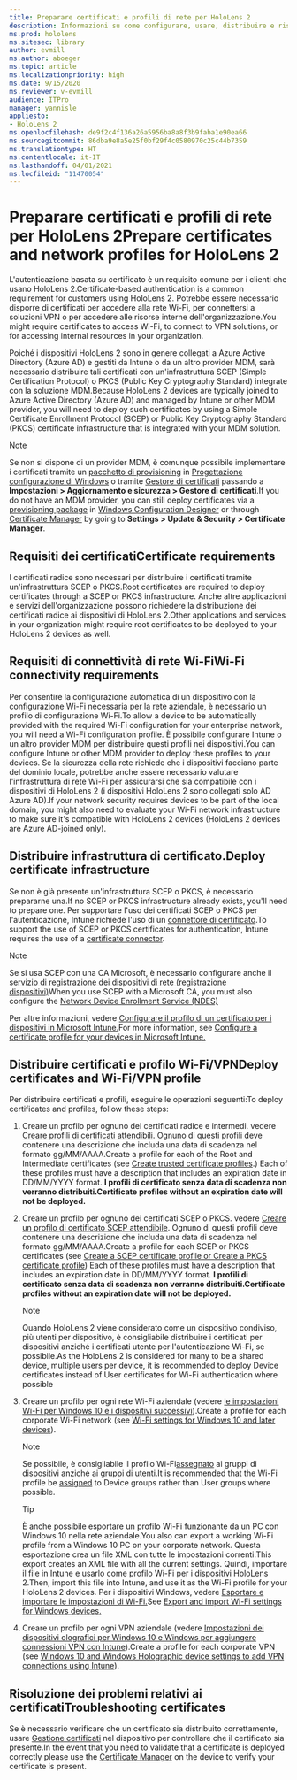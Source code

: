 ```yaml
---
title: Preparare certificati e profili di rete per HoloLens 2
description: Informazioni su come configurare, usare, distribuire e risolvere i problemi relativi ai certificati per la rete nei dispositivi di realtà mista HoloLens 2.
ms.prod: hololens
ms.sitesec: library
author: evmill
ms.author: aboeger
ms.topic: article
ms.localizationpriority: high
ms.date: 9/15/2020
ms.reviewer: v-evmill
audience: ITPro
manager: yannisle
appliesto:
- HoloLens 2
ms.openlocfilehash: de9f2c4f136a26a5956ba8a8f3b9faba1e90ea66
ms.sourcegitcommit: 86dba9e8a5e25f0bf29f4c0580970c25c44b7359
ms.translationtype: HT
ms.contentlocale: it-IT
ms.lasthandoff: 04/01/2021
ms.locfileid: "11470054"
---
```

# <a name="prepare-certificates-and-network-profiles-for-hololens-2"></a><span data-ttu-id="2a274-103">Preparare certificati e profili di rete per HoloLens 2</span><span class="sxs-lookup"><span data-stu-id="2a274-103">Prepare certificates and network profiles for HoloLens 2</span></span>

<span data-ttu-id="2a274-104">L'autenticazione basata su certificato è un requisito comune per i clienti che usano HoloLens 2.</span><span class="sxs-lookup"><span data-stu-id="2a274-104">Certificate-based authentication is a common requirement for customers using HoloLens 2.</span></span> <span data-ttu-id="2a274-105">Potrebbe essere necessario disporre di certificati per accedere alla rete Wi-Fi, per connettersi a soluzioni VPN o per accedere alle risorse interne dell'organizzazione.</span><span class="sxs-lookup"><span data-stu-id="2a274-105">You might require certificates to access Wi-Fi, to connect to VPN solutions, or for accessing internal resources in your organization.</span></span>

<span data-ttu-id="2a274-106">Poiché i dispositivi HoloLens 2 sono in genere collegati a Azure Active Directory (Azure AD) e gestiti da Intune o da un altro provider MDM, sarà necessario distribuire tali certificati con un'infrastruttura SCEP (Simple Certification Protocol) o PKCS (Public Key Cryptography Standard) integrate con la soluzione MDM.</span><span class="sxs-lookup"><span data-stu-id="2a274-106">Because HoloLens 2 devices are typically joined to Azure Active Directory (Azure AD) and managed by Intune or other MDM provider, you will need to deploy such certificates by using a Simple Certificate Enrollment Protocol (SCEP) or Public Key Cryptography Standard (PKCS) certificate infrastructure that is integrated with your MDM solution.</span></span> 

>[!NOTE]
> <span data-ttu-id="2a274-107">Se non si dispone di un provider MDM, è comunque possibile implementare i certificati tramite un [pacchetto di provisioning](https://docs.microsoft.com/hololens/hololens-provisioning#steps-for-creating-provisioning-packages) in [Progettazione configurazione di Windows](https://www.microsoft.com/p/windows-configuration-designer/9nblggh4tx22?rtc=1&activetab=pivot:regionofsystemrequirementstab) o tramite [Gestore di certificati](https://docs.microsoft.com/hololens/certificate-manager) passando a **Impostazioni > Aggiornamento e sicurezza > Gestore di certificati**.</span><span class="sxs-lookup"><span data-stu-id="2a274-107">If you do not have an MDM provider, you can still deploy certificates via a [provisioning package](https://docs.microsoft.com/hololens/hololens-provisioning#steps-for-creating-provisioning-packages) in [Windows Configuration Designer](https://www.microsoft.com/p/windows-configuration-designer/9nblggh4tx22?rtc=1&activetab=pivot:regionofsystemrequirementstab) or through [Certificate Manager](https://docs.microsoft.com/hololens/certificate-manager) by going to **Settings > Update & Security > Certificate Manager**.</span></span>

## <a name="certificate-requirements"></a><span data-ttu-id="2a274-108">Requisiti dei certificati</span><span class="sxs-lookup"><span data-stu-id="2a274-108">Certificate requirements</span></span>
<span data-ttu-id="2a274-109">I certificati radice sono necessari per distribuire i certificati tramite un'infrastruttura SCEP o PKCS.</span><span class="sxs-lookup"><span data-stu-id="2a274-109">Root certificates are required to deploy certificates through a SCEP or PKCS infrastructure.</span></span> <span data-ttu-id="2a274-110">Anche altre applicazioni e servizi dell'organizzazione possono richiedere la distribuzione dei certificati radice ai dispositivi di HoloLens 2.</span><span class="sxs-lookup"><span data-stu-id="2a274-110">Other applications and services in your organization might require root certificates to be deployed to your HoloLens 2 devices as well.</span></span> 

## <a name="wi-fi-connectivity-requirements"></a><span data-ttu-id="2a274-111">Requisiti di connettività di rete Wi-Fi</span><span class="sxs-lookup"><span data-stu-id="2a274-111">Wi-Fi connectivity requirements</span></span>
<span data-ttu-id="2a274-112">Per consentire la configurazione automatica di un dispositivo con la configurazione Wi-Fi necessaria per la rete aziendale, è necessario un profilo di configurazione Wi-Fi.</span><span class="sxs-lookup"><span data-stu-id="2a274-112">To allow a device to be automatically provided with the required Wi-Fi configuration for your enterprise network, you will need a Wi-Fi configuration profile.</span></span> <span data-ttu-id="2a274-113">È possibile configurare Intune o un altro provider MDM per distribuire questi profili nei dispositivi.</span><span class="sxs-lookup"><span data-stu-id="2a274-113">You can configure Intune or other MDM provider to deploy these profiles to your devices.</span></span> <span data-ttu-id="2a274-114">Se la sicurezza della rete richiede che i dispositivi facciano parte del dominio locale, potrebbe anche essere necessario valutare l'infrastruttura di rete Wi-Fi per assicurarsi che sia compatibile con i dispositivi di HoloLens 2 (i dispositivi HoloLens 2 sono collegati solo AD Azure AD).</span><span class="sxs-lookup"><span data-stu-id="2a274-114">If your network security requires devices to be part of the local domain, you might also need to evaluate your Wi-Fi network infrastructure to make sure it's compatible with HoloLens 2 devices (HoloLens 2 devices are Azure AD-joined only).</span></span>

## <a name="deploy-certificate-infrastructure"></a><span data-ttu-id="2a274-115">Distribuire infrastruttura di certificato.</span><span class="sxs-lookup"><span data-stu-id="2a274-115">Deploy certificate infrastructure</span></span>
<span data-ttu-id="2a274-116">Se non è già presente un'infrastruttura SCEP o PKCS, è necessario prepararne una.</span><span class="sxs-lookup"><span data-stu-id="2a274-116">If no SCEP or PKCS infrastructure already exists, you'll need to prepare one.</span></span> <span data-ttu-id="2a274-117">Per supportare l'uso dei certificati SCEP o PKCS per l'autenticazione, Intune richiede l'uso di un [connettore di certificato](https://docs.microsoft.com/mem/intune/protect/certificate-connectors).</span><span class="sxs-lookup"><span data-stu-id="2a274-117">To support the use of SCEP or PKCS certificates for authentication, Intune requires the use of a [certificate connector](https://docs.microsoft.com/mem/intune/protect/certificate-connectors).</span></span>

> [!NOTE]
> <span data-ttu-id="2a274-118">Se si usa SCEP con una CA Microsoft, è necessario configurare anche il [servizio di registrazione dei dispositivi di rete (registrazione dispositivi)](https://docs.microsoft.com/mem/intune/protect/certificates-scep-configure#set-up-ndes)</span><span class="sxs-lookup"><span data-stu-id="2a274-118">When you use SCEP with a Microsoft CA, you must also configure the [Network Device Enrollment Service (NDES)](https://docs.microsoft.com/mem/intune/protect/certificates-scep-configure#set-up-ndes)</span></span>

<span data-ttu-id="2a274-119">Per altre informazioni, vedere [Configurare il profilo di un certificato per i dispositivi in Microsoft Intune.](https://docs.microsoft.com/intune/certificates-configure)</span><span class="sxs-lookup"><span data-stu-id="2a274-119">For more information, see [Configure a certificate profile for your devices in Microsoft Intune.](https://docs.microsoft.com/intune/certificates-configure)</span></span>

## <a name="deploy-certificates-and-wi-fivpn-profile"></a><span data-ttu-id="2a274-120">Distribuire certificati e profilo Wi-Fi/VPN</span><span class="sxs-lookup"><span data-stu-id="2a274-120">Deploy certificates and Wi-Fi/VPN profile</span></span>
<span data-ttu-id="2a274-121">Per distribuire certificati e profili, eseguire le operazioni seguenti:</span><span class="sxs-lookup"><span data-stu-id="2a274-121">To deploy certificates and profiles, follow these steps:</span></span>
1.  <span data-ttu-id="2a274-122">Creare un profilo per ognuno dei certificati radice e intermedi. vedere [Creare profili di certificati attendibili](https://docs.microsoft.com/intune/protect/certificates-configure#create-trusted-certificate-profiles). Ognuno di questi profili deve contenere una descrizione che includa una data di scadenza nel formato gg/MM/AAAA.</span><span class="sxs-lookup"><span data-stu-id="2a274-122">Create a profile for each of the Root and Intermediate certificates (see [Create trusted certificate profiles](https://docs.microsoft.com/intune/protect/certificates-configure#create-trusted-certificate-profiles).) Each of these profiles must have a description that includes an expiration date in DD/MM/YYYY format.</span></span> **<span data-ttu-id="2a274-123">I profili di certificato senza data di scadenza non verranno distribuiti.</span><span class="sxs-lookup"><span data-stu-id="2a274-123">Certificate profiles without an expiration date will not be deployed.</span></span>**
1.  <span data-ttu-id="2a274-124">Creare un profilo per ognuno dei certificati SCEP o PKCS. vedere [Creare un profilo di certificato SCEP attendibile](https://docs.microsoft.com/intune/protect/certficates-pfx-configure#create-a-pkcs-certificate-profile). Ognuno di questi profili deve contenere una descrizione che includa una data di scadenza nel formato gg/MM/AAAA.</span><span class="sxs-lookup"><span data-stu-id="2a274-124">Create a profile for each SCEP or PKCS certificates (see [Create a SCEP certificate profile or Create a PKCS certificate profile](https://docs.microsoft.com/intune/protect/certficates-pfx-configure#create-a-pkcs-certificate-profile)) Each of these profiles must have a description that includes an expiration date in DD/MM/YYYY format.</span></span> **<span data-ttu-id="2a274-125">I profili di certificato senza data di scadenza non verranno distribuiti.</span><span class="sxs-lookup"><span data-stu-id="2a274-125">Certificate profiles without an expiration date will not be deployed.</span></span>**

    > [!NOTE]
    > <span data-ttu-id="2a274-126">Quando HoloLens 2 viene considerato come un dispositivo condiviso, più utenti per dispositivo, è consigliabile distribuire i certificati per dispositivi anziché i certificati utente per l'autenticazione Wi-Fi, se possibile.</span><span class="sxs-lookup"><span data-stu-id="2a274-126">As the HoloLens 2 is considered for many to be a shared device, multiple users per device, it is recommended to deploy Device certificates instead of User certificates for Wi-Fi authentication where possible</span></span>

3.  <span data-ttu-id="2a274-127">Creare un profilo per ogni rete Wi-Fi aziendale (vedere [le impostazioni Wi-Fi per Windows 10 e i dispositivi successivi](https://docs.microsoft.com/intune/wi-fi-settings-windows)).</span><span class="sxs-lookup"><span data-stu-id="2a274-127">Create a profile for each corporate Wi-Fi network (see [Wi-Fi settings for Windows 10 and later devices](https://docs.microsoft.com/intune/wi-fi-settings-windows)).</span></span> 
    > [!NOTE]
    > <span data-ttu-id="2a274-128">Se possibile, è consigliabile il profilo Wi-Fi[assegnato](https://docs.microsoft.com/mem/intune/configuration/device-profile-assign) ai gruppi di dispositivi anziché ai gruppi di utenti.</span><span class="sxs-lookup"><span data-stu-id="2a274-128">It is recommended that the Wi-Fi profile be [assigned](https://docs.microsoft.com/mem/intune/configuration/device-profile-assign) to Device groups rather than User groups where possible.</span></span> 

    > [!TIP]
    > <span data-ttu-id="2a274-129">È anche possibile esportare un profilo Wi-Fi funzionante da un PC con Windows 10 nella rete aziendale.</span><span class="sxs-lookup"><span data-stu-id="2a274-129">You also can export a working Wi-Fi profile from a Windows 10 PC on your corporate network.</span></span> <span data-ttu-id="2a274-130">Questa esportazione crea un file XML con tutte le impostazioni correnti.</span><span class="sxs-lookup"><span data-stu-id="2a274-130">This export creates an XML file with all the current settings.</span></span> <span data-ttu-id="2a274-131">Quindi, importare il file in Intune e usarlo come profilo Wi-Fi per i dispositivi HoloLens 2.</span><span class="sxs-lookup"><span data-stu-id="2a274-131">Then, import this file into Intune, and use it as the Wi-Fi profile for your HoloLens 2 devices.</span></span> <span data-ttu-id="2a274-132">Per i dispositivi Windows, vedere [Esportare e importare le impostazioni di Wi-Fi.](https://docs.microsoft.com/mem/intune/configuration/wi-fi-settings-import-windows-8-1)</span><span class="sxs-lookup"><span data-stu-id="2a274-132">See [Export and import Wi-Fi settings for Windows devices.](https://docs.microsoft.com/mem/intune/configuration/wi-fi-settings-import-windows-8-1)</span></span>

4.  <span data-ttu-id="2a274-133">Creare un profilo per ogni VPN aziendale (vedere [Impostazioni dei dispositivi olografici per Windows 10 e Windows per aggiungere connessioni VPN con Intune](https://docs.microsoft.com/intune/vpn-settings-windows-10)).</span><span class="sxs-lookup"><span data-stu-id="2a274-133">Create a profile for each corporate VPN (see [Windows 10 and Windows Holographic device settings to add VPN connections using Intune](https://docs.microsoft.com/intune/vpn-settings-windows-10)).</span></span>

## <a name="troubleshooting-certificates"></a><span data-ttu-id="2a274-134">Risoluzione dei problemi relativi ai certificati</span><span class="sxs-lookup"><span data-stu-id="2a274-134">Troubleshooting certificates</span></span>

<span data-ttu-id="2a274-135">Se è necessario verificare che un certificato sia distribuito correttamente, usare [Gestione certificati](certificate-manager.md) nel dispositivo per controllare che il certificato sia presente.</span><span class="sxs-lookup"><span data-stu-id="2a274-135">In the event that you need to validate that a certificate is deployed correctly please use the [Certificate Manager](certificate-manager.md) on the device to verify your certificate is present.</span></span>  


